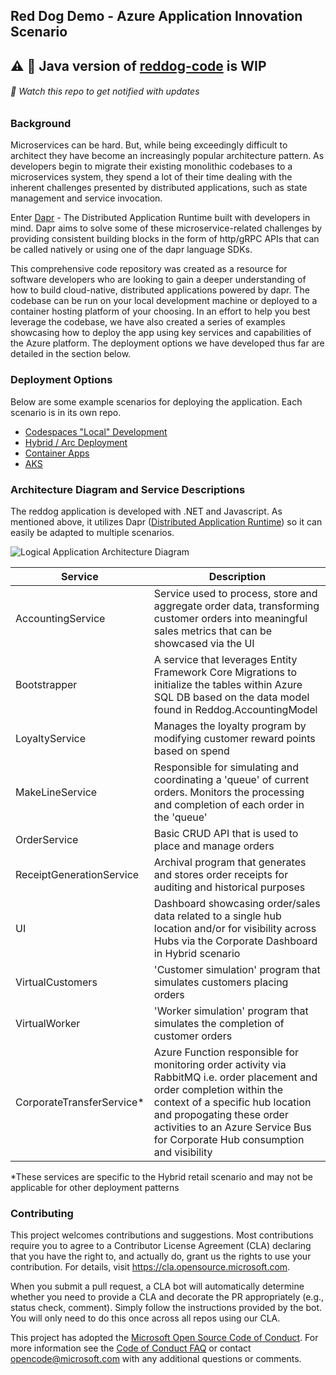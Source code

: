 ## Red Dog Demo - Azure Application Innovation Scenario

## :warning: :construction: Java version of [reddog-code](https://github.com/Azure/reddog-code) is WIP

######  :bell: Watch this repo to get notified with updates 

### Background

Microservices can be hard. But, while being exceedingly difficult to architect they have become an increasingly popular architecture pattern. As developers begin to migrate their existing monolithic codebases to a microservices system, they spend a lot of their time dealing with the inherent challenges presented by distributed applications, such as state management and service invocation.

Enter [Dapr](https://www.dapr.io) - The Distributed Application Runtime built with developers in mind. Dapr aims to solve some of these microservice-related challenges by providing consistent building blocks in the form of http/gRPC APIs that can be called natively or using one of the dapr language SDKs.

This comprehensive code repository was created as a resource for software developers who are looking to gain a deeper understanding of how to build cloud-native, distributed applications powered by dapr. The codebase can be run on your local development machine or deployed to a container hosting platform of your choosing. In an effort to help you best leverage the codebase, we have also created a series of examples showcasing how to deploy the app using key services and capabilities of the Azure platform. The deployment options we have developed thus far are detailed in the section below. 

### Deployment Options

Below are some example scenarios for deploying the application. Each scenario is in its own repo.

* [Codespaces "Local" Development](docs/local-dev.md)
* [Hybrid / Arc Deployment](https://github.com/Azure/reddog-hybrid-arc)
* [Container Apps](https://github.com/Azure/reddog-containerapps)
* [AKS](https://github.com/Azure/reddog-aks)

### Architecture Diagram and Service Descriptions

The reddog application is developed with .NET and Javascript. As mentioned above, it utilizes Dapr ([Distributed Application Runtime](https://dapr.io)) so it can easily be adapted to multiple scenarios. 

![Logical Application Architecture Diagram](assets/reddog_code.png)


| Service          | Description                                                                                                 |
|------------------|-------------------------------------------------------------------------------------------------------------|                               
| AccountingService | Service used to process, store and aggregate order data, transforming customer orders into meaningful sales metrics that can be showcased via the UI |
| Bootstrapper | A service that leverages Entity Framework Core Migrations to initialize the tables within Azure SQL DB based on the data model found in Reddog.AccountingModel |
| LoyaltyService | Manages the loyalty program by modifying customer reward points based on spend |
| MakeLineService | Responsible for simulating and coordinating a 'queue' of current orders. Monitors the processing and completion of each order in the 'queue' | 
| OrderService | Basic CRUD API that is used to place and manage orders |
| ReceiptGenerationService | Archival program that generates and stores order receipts for auditing and historical purposes  |
| UI | Dashboard showcasing order/sales data related to a single hub location and/or for visibility across Hubs via the Corporate Dashboard in Hybrid scenario |
| VirtualCustomers | 'Customer simulation' program that simulates customers placing orders |
| VirtualWorker | 'Worker simulation' program that simulates the completion of customer orders |
| CorporateTransferService* | Azure Function responsible for monitoring order activity via RabbitMQ i.e. order placement and order completion within the context of a specific hub location and propogating these order activities to an Azure Service Bus for Corporate Hub consumption and visibility |

*These services are specific to the Hybrid retail scenario and may not be applicable for other deployment patterns 

### Contributing

This project welcomes contributions and suggestions.  Most contributions require you to agree to a
Contributor License Agreement (CLA) declaring that you have the right to, and actually do, grant us
the rights to use your contribution. For details, visit https://cla.opensource.microsoft.com.

When you submit a pull request, a CLA bot will automatically determine whether you need to provide
a CLA and decorate the PR appropriately (e.g., status check, comment). Simply follow the instructions
provided by the bot. You will only need to do this once across all repos using our CLA.

This project has adopted the [Microsoft Open Source Code of Conduct](https://opensource.microsoft.com/codeofconduct/).
For more information see the [Code of Conduct FAQ](https://opensource.microsoft.com/codeofconduct/faq/) or
contact [opencode@microsoft.com](mailto:opencode@microsoft.com) with any additional questions or comments.
